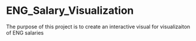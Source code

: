 # ENG_Salary_Visualization

The purpose of this project is to create an interactive visual for visualizaiton of ENG salaries
